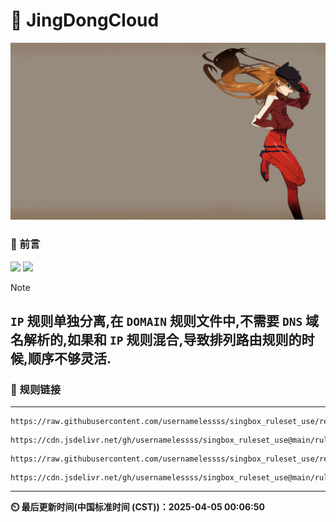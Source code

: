 
# 🧸 JingDongCloud
![](https://raw.githubusercontent.com/usernamelessss/picture-bed/main/images/202504042256831.jpg)
### 📣 前言
![](https://shields.io/badge/-移除重复规则-ff69b4) ![](https://shields.io/badge/-IP&nbsp;规则单独存放不与&nbsp;DOMAIN&nbsp;等混合-green)
> [!NOTE]
**`IP` 规则单独分离,在 `DOMAIN` 规则文件中,不需要 `DNS` 域名解析的,如果和 `IP` 规则混合,导致排列路由规则的时候,顺序不够灵活.**
---

###  🔗 规则链接
---

```url
https://raw.githubusercontent.com/usernamelessss/singbox_ruleset_use/refs/heads/main/rule/JingDongCloud/JingDongCloud_IP.json
```

```url
https://cdn.jsdelivr.net/gh/usernamelessss/singbox_ruleset_use@main/rule/JingDongCloud/JingDongCloud_IP.json
```

```url
https://raw.githubusercontent.com/usernamelessss/singbox_ruleset_use/refs/heads/main/rule/JingDongCloud/JingDongCloud_IP.srs
```

```url
https://cdn.jsdelivr.net/gh/usernamelessss/singbox_ruleset_use@main/rule/JingDongCloud/JingDongCloud_IP.srs
```

---
**⏲️ 最后更新时间(中国标准时间 (CST))：2025-04-05 00:06:50**